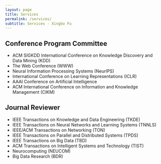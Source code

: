 ```yaml
---
layout: page
title: Services
permalink: /services/
subtitle: Services - Xingbo Fu
---
```

 
<h2>Conference Program Committee</h2>
<ul>
	<li>ACM SIGKDD International Conference on Knowledge Discovery and Data Mining (KDD)</li>
	<li>The Web Conference (WWW)</li>
	<li>Neural Information Processing Systems (NeurIPS)</li>
	<li>International Conference on Learning Representations (ICLR)</li>
	<li>AAAI Conference on Artificial Intelligence</li>
	<li>ACM International Conference on Information and Knowledge Management (CIKM)</li>
</ul>

<h2>Journal Reviewer</h2>
<ul>
	<li>IEEE Transactions on Knowledge and Data Engineering (TKDE)</li>
	<li>IEEE Transactions on Neural Networks and Learning Systems (TNNLS)</li>
  	<li>IEEE/ACM Transactions on Networking (TON)</li>
  	<li>IEEE Transactions on Parallel and Distributed Systems (TPDS)</li>
	<li>IEEE Transactions on Big Data (TBD)</li>
	<li>ACM Transactions on Intelligent Systems and Technology (TIST)</li>
	<li>Neurocomputing (NEUCOM)</li>
  <li>Big Data Research (BDR)</li>
</ul>
